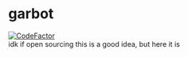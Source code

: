 # garbot
[![CodeFactor](https://www.codefactor.io/repository/github/gamerboy80/garbot/badge/main)](https://www.codefactor.io/repository/github/gamerboy80/garbot/overview/main)  
idk if open sourcing this is a good idea, but here it is